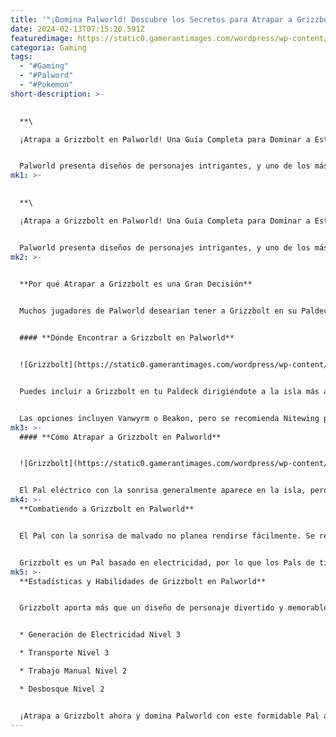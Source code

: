 ```yaml
---
title: '"¡Domina Palworld! Descubre los Secretos para Atrapar a Grizzbolt"'
date: 2024-02-13T07:15:20.591Z
featuredimage: https://static0.gamerantimages.com/wordpress/wp-content/uploads/2024/02/palworld-grizzbolt-stats.jpg?q=50&fit=contain&w=1140&h=&dpr=1.5
categoria: Gaming
tags:
  - "#Gaming"
  - "#Palword"
  - "#Pokemon"
short-description: >-
  

  **\

  ¡Atrapa a Grizzbolt en Palworld! Una Guía Completa para Dominar a Este Formidable Pal**


  Palworld presenta diseños de personajes intrigantes, y uno de los más memorables es la bestia masiva conocida como Griz
mk1: >-
  

  **\

  ¡Atrapa a Grizzbolt en Palworld! Una Guía Completa para Dominar a Este Formidable Pal**


  Palworld presenta diseños de personajes intrigantes, y uno de los más memorables es la bestia masiva conocida como Grizzbolt. Su amplia sonrisa y su distintivo color amarillo a menudo recuerdan a los jugadores una versión traviesa de Pikachu.
mk2: >-
  

  **Por qué Atrapar a Grizzbolt es una Gran Decisión**


  Muchos jugadores de Palworld desearían tener a Grizzbolt en su Paldeck solo por esta razón. Sin embargo, él supera meras apariencias, ya que también ofrece estadísticas encomiables y demuestra habilidades en combate. Agregarlo a tu equipo es una decisión valiosa. Sin embargo, capturarlo resulta ser una tarea desafiante. La guía a continuación está aquí para ayudarte, haciéndote más fácil atrapar a Grizzbolt.


  #### **Dónde Encontrar a Grizzbolt en Palworld**


  ![Grizzbolt](https://static0.gamerantimages.com/wordpress/wp-content/uploads/2024/02/palworld-grizzbolt-map-location.jpg?q=50&fit=crop&w=1500&dpr=1.5 "Grizzbolt")


  Puedes incluir a Grizzbolt en tu Paldeck dirigiéndote a la isla más al sur, conocida como Santuario de la Naturaleza No. 1. Es un Santuario de Vida Silvestre justo debajo del Plateau Of Beginnings. La isla está rodeada de agua, así que necesitarás un montaje volador.


  Las opciones incluyen Vanwyrm o Beakon, pero se recomienda Nitewing por su facilidad de captura.
mk3: >-
  #### **Cómo Atrapar a Grizzbolt en Palworld**


  ![Grizzbolt](https://static0.gamerantimages.com/wordpress/wp-content/uploads/2024/02/palworld-grizzbolt-fight.jpg?q=50&fit=crop&w=1500&dpr=1.5 "Grizzbolt")


  El Pal eléctrico con la sonrisa generalmente aparece en la isla, pero no es una garantía del 100%. Si no aparece en tu primera visita, se te aconseja abandonar la isla y regresar hasta que lo haga. Como se mencionó, la isla es un Santuario de Vida Silvestre, por lo que estar allí activa una notificación de "Actividad Criminal en Curso". Los guardias te atacarán cuando te vean, así que debes ser rápido en localizar y capturar a Grizzbolt.
mk4: >-
  **Combatiendo a Grizzbolt en Palworld**


  El Pal con la sonrisa de malvado no planea rendirse fácilmente. Se recomienda intentar capturarlo solo cuando hayas alcanzado el nivel 20 o superior, ya que intentarlo por debajo de ese nivel podría ser bastante desafiante, incluso para jugadores experimentados.


  Grizzbolt es un Pal basado en electricidad, por lo que los Pals de tipo Tierra serán tus mejores aliados en la batalla. Trae Pals fuertes para ayudarte en la lucha y úsalos tan libremente como sea posible para disminuir su salud a menos del 20%. Una vez logrado, lánzale Esferas para capturarlo. El uso de Esferas de mayor nivel como Giga o Hyper mejorará significativamente tus posibilidades de éxito.
mk5: >-
  **Estadísticas y Habilidades de Grizzbolt en Palworld**


  Grizzbolt aporta más que un diseño de personaje divertido y memorable. Cuando es derrotado, este Pal suelta el Órgano Eléctrico y Cuero. Su Habilidad de Compañero, conocida como Tanque Amarillo, te permite montar a la bestia y utilizar su ametralladora. Además, admite las siguientes Aptitudes de Trabajo:


  * Generación de Electricidad Nivel 3

  * Transporte Nivel 3

  * Trabajo Manual Nivel 2

  * Desbosque Nivel 2


  ¡Atrapa a Grizzbolt ahora y domina Palworld con este formidable Pal a tu lado!
---
```

